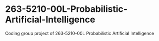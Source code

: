 # 263-5210-00L-Probabilistic-Artificial-Intelligence
Coding group project of 263-5210-00L  Probabilistic Artificial Intelligence
